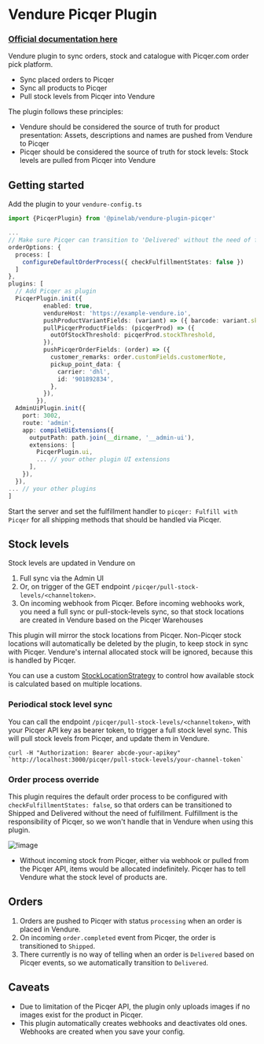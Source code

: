 # Vendure Picqer Plugin

### [Official documentation here](https://pinelab-plugins.com/plugin/vendure-plugin-picqer)

Vendure plugin to sync orders, stock and catalogue with Picqer.com order pick platform.

- Sync placed orders to Picqer
- Sync all products to Picqer
- Pull stock levels from Picqer into Vendure

The plugin follows these principles:

- Vendure should be considered the source of truth for product presentation: Assets, descriptions and names are pushed from Vendure to Picqer
- Picqer should be considered the source of truth for stock levels: Stock levels are pulled from Picqer into Vendure

## Getting started

Add the plugin to your `vendure-config.ts`

```ts
import {PicqerPlugin} from '@pinelab/vendure-plugin-picqer'

...
// Make sure Picqer can transition to 'Delivered' without the need of fulfillment
orderOptions: {
  process: [
    configureDefaultOrderProcess({ checkFulfillmentStates: false })
  ]
},
plugins: [
  // Add Picqer as plugin
  PicqerPlugin.init({
          enabled: true,
          vendureHost: 'https://example-vendure.io',
          pushProductVariantFields: (variant) => ({ barcode: variant.sku }),
          pullPicqerProductFields: (picqerProd) => ({
            outOfStockThreshold: picqerProd.stockThreshold,
          }),
          pushPicqerOrderFields: (order) => ({
            customer_remarks: order.customFields.customerNote,
            pickup_point_data: {
              carrier: 'dhl',
              id: '901892834',
            },
          }),
        }),
  AdminUiPlugin.init({
    port: 3002,
    route: 'admin',
    app: compileUiExtensions({
      outputPath: path.join(__dirname, '__admin-ui'),
      extensions: [
        PicqerPlugin.ui,
        ... // your other plugin UI extensions
      ],
    }),
  }),
... // your other plugins
]

```

Start the server and set the fulfillment handler to `picqer: Fulfill with Picqer` for all shipping methods that should be handled via Picqer.

## Stock levels

Stock levels are updated in Vendure on

1. Full sync via the Admin UI
2. Or, on trigger of the GET endpoint `/picqer/pull-stock-levels/<channeltoken>`.
3. On incoming webhook from Picqer. Before incoming webhooks work, you need a full sync or pull-stock-levels sync, so that stock locations are created in Vendure based on the Picqer Warehouses

This plugin will mirror the stock locations from Picqer. Non-Picqer stock locations will automatically be deleted by the plugin, to keep stock in sync with Picqer. Vendure's internal allocated stock will be ignored, because this is handled by Picqer.

You can use a custom [StockLocationStrategy](https://github.com/vendure-ecommerce/vendure/blob/major/packages/core/src/config/catalog/default-stock-location-strategy.ts) to control how available stock is calculated based on multiple locations.

### Periodical stock level sync

You can call the endpoint `/picqer/pull-stock-levels/<channeltoken>`, with your Picqer API key as bearer token, to trigger a full stock level sync. This will pull stock levels from Picqer, and update them in Vendure.

```
curl -H "Authorization: Bearer abcde-your-apikey" `http://localhost:3000/picqer/pull-stock-levels/your-channel-token`
```

### Order process override

This plugin requires the default order process to be configured with `checkFulfillmentStates: false`, so that orders can be transitioned to Shipped and Delivered without the need of fulfillment. Fulfillment is the responsibility of Picqer, so we won't handle that in Vendure when using this plugin.

![!image](https://www.plantuml.com/plantuml/png/VOv1IyD048Nl-HNl1rH9Uog1I8iNRnQYtfVCn0nkPkFk1F7VIvgjfb2yBM_VVEyx97FHfi4NZrvO3NSFU6EbANA58n4iO0Sn7jBy394u5hbmrUrTmhP4ij1-87JBoIteoNt3AI6ncUT_Y4VlG-kCB_lL0d_M9wTKRyiDN6vGlLiJJj9-SgpGiDB2XuMSuaki3vEXctmdVc2r8l-ijvjv2TD8ytuNcSz1lR_7wvA9NifmwKfil_OgRy5VejCa9a7_x9fUnf5fy-lNHdOc-fv5pwQfECoCmVy0)

- Without incoming stock from Picqer, either via webhook or pulled from the Picqer API, items would be allocated indefinitely. Picqer has to tell Vendure what the stock level of products are.

## Orders

1. Orders are pushed to Picqer with status `processing` when an order is placed in Vendure.
2. On incoming `order.completed` event from Picqer, the order is transitioned to `Shipped`.
3. There currently is no way of telling when an order is `Delivered` based on Picqer events, so we automatically transition to `Delivered`.

## Caveats

- Due to limitation of the Picqer API, the plugin only uploads images if no images exist for the product in Picqer.
- This plugin automatically creates webhooks and deactivates old ones. Webhooks are created when you save your config.
